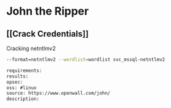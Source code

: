 # John the Ripper


## [[Crack Credentials]]
Cracking netntlmv2
```sh
--format=netntlmv2 --wordlist=wordlist svc_mssql-netntlmv2
```


```meta
requirements: 
results: 
opsec: 
oss: #linux
source: https://www.openwall.com/john/
description: 
```